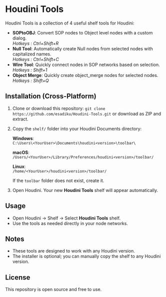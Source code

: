 # Houdini Tools

Houdini Tools is a collection of 4 useful shelf tools for Houdini:

- **SOPtoOBJ**: Convert SOP nodes to Object level nodes with a custom dialog.<br>*Hotkeys : Ctrl+Shift+R*
- **Null Tool**: Automatically create Null nodes from selected nodes with capitalized names.<br> *Hotkeys : Ctrl+Shift+C*
- **Wire Tool**: Quickly connect nodes in SOP networks based on selection. <br> *Hotkeys :  Shift+1*
- **Object Merge**: Quickly create object_merge nodes for selected nodes. <br> *Hotkeys :  Shift+Q*

## Installation (Cross-Platform)

1. Clone or download this repository:
   `git clone https://github.com/esadiku/Houdini-Tools.git`
   or download as ZIP and extract.

2. Copy the `shelf/` folder into your Houdini Documents directory:

   **Windows**:  
   `C:\Users\<YourUser>\Documents\houdini<version>\toolbar\`

   **macOS**:  
   `/Users/<YourUser>/Library/Preferences/houdini<version>/toolbar/`

   **Linux**:  
   `/home/<YourUser>/houdini<version>/toolbar/`

   If the `toolbar` folder does not exist, create it.

3. Open Houdini. Your new **Houdini Tools** shelf will appear automatically.

## Usage

- Open Houdini → Shelf → Select **Houdini Tools** shelf.
- Use the tools as needed directly in your node networks.

## Notes

- These tools are designed to work with any Houdini version.
- The installer is optional; you can manually copy the shelf to any Houdini version.

## License

This repository is open source and free to use.
